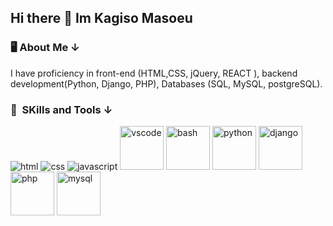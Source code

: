 ## Hi there 👋 Im Kagiso Masoeu

<h3> 🖥 About Me &darr; </h3>
<p>
I have proficiency in front-end (HTML,CSS, jQuery, REACT ), backend development(Python, Django, PHP), Databases (SQL, MySQL, postgreSQL). 
</p>
<h3> 🚀 &nbsp;SKills and Tools &darr; </h3>
<p align="left">
  <img src="https://www.vectorlogo.zone/logos/w3_html5/w3_html5-icon.svg" alt="html"/>
<img src="https://www.vectorlogo.zone/logos/w3_css/w3_css-icon~old.svg" alt="css"/>
  <img src="https://www.vectorlogo.zone/logos/javascript/javascript-icon.svg" alt="javascript"/>
<img src="https://cdn.jsdelivr.net/gh/devicons/devicon/icons/vscode/vscode-original.svg" alt="vscode" width="70" height=70"/>
<img src="https://cdn.jsdelivr.net/gh/devicons/devicon/icons/bash/bash-original.svg" alt="bash" width="70" height=70"/>
<img src="https://www.svgrepo.com/show/452091/python.svg" alt="python" width="70" height=70"/>
<img src="https://www.svgrepo.com/show/373554/django.svg" alt="django" width="70" height=70"/>  
<img src="https://cdn.jsdelivr.net/gh/devicons/devicon/icons/php/php-original.svg" alt="php" width="70" height=70"/>
<img src="https://www.vectorlogo.zone/logos/mysql/mysql-official.svg" alt="mysql" width="70" height=70"/>






  
</p>
<!--
**masoeuk/masoeuk** is a ✨ _special_ ✨ repository because its `README.md` (this file) appears on your GitHub profile.

Here are some ideas to get you started:

- 🔭 I’m currently working on ...
- 🌱 I’m currently learning ...
- 👯 I’m looking to collaborate on ...
- 🤔 I’m looking for help with ...
- 💬 Ask me about ...
- 📫 How to reach me: ...
- 😄 Pronouns: ...
- ⚡ Fun fact: ...
-->
